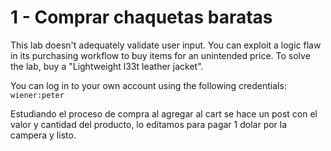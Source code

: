 # 1 - Comprar chaquetas baratas

 This lab doesn't adequately validate user input. You can exploit a logic flaw in its purchasing workflow to buy items for an unintended price. To solve the lab, buy a "Lightweight l33t leather jacket".

 You can log in to your own account using the following credentials: `wiener:peter`

Estudiando el proceso de compra al agregar al cart se hace un post con el valor y cantidad del producto, lo editamos para pagar 1 dolar por la campera y listo.

